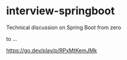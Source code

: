 # interview-springboot
Technical discussion on Spring Boot from zero

 to ...


https://go.dev/play/p/RPxMtKemJMk
